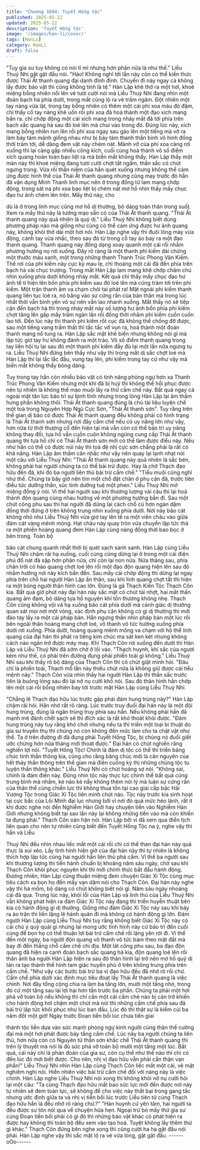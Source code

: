 ```yaml
---
title: "Chương 1694: Tuyết Hống tộc"
published: 2025-05-22
updated: 2025-05-22
description: 'Tuyết Hống tộc'
image: '/images/han-li/cover/'
tags: [HanLi]
category: HanLi
draft: false
---
```


"Tuy gia sư tuy không có nói tỉ mỉ nhưng hơn phân nửa là như
thế."
Liễu Thuý Nhi gật gật đầu nói.
"Hảo! Không nghĩ tới lần này còn có thể kiến thức được Thái Ất
thanh quang đại danh đỉnh đỉnh. Chuyến đi này ngay cả không lấy
được bảo vật thì cũng không tính là tệ."
Hàn Lập khẽ thở ra một hơi, khoé miệng bỗng nhiên nổi lên vẻ
tươi cười nói mà Liễu Thuý Nhi đang nhìn một đoàn bạch hà phía
dưới, trong mắt cũng lộ ra vẻ trầm ngâm.
Đột nhiên một tay nàng vừa lật, trong tay bỗng nhiên có thêm một
cái phi xoa màu đỏ đậm, chỉ thấy cổ tay nàng khẽ uốn rồi phi xoa
đã hoá thành một đạo xích mang bắn ra. chỉ chớp động một cái
xích mang trong nháy mắt đã tới phía trên bạch sắc quang hà sau
đó loé lên mà chui vào trong đó. Đúng lúc này, xích mang bỗng
nhiên run lên rồi phi xoa ngay sau gào lên một tiếng mà vỡ ra làm
bảy tám mảnh giống nhau như bị bảy tám thanh thần binh vô hình
đồng thời trảm tới, dễ dàng đem vật này chém nát.
Mảnh vỡ của phi xoa càng rơi xuống thì lại càng gặp nhiều công
kích, cuối cùng hoá thành vô số điểm xích quang hoàn toàn bạo
liệt ra mà biến mất không thấy. Hàn Lập thấy một màn này thì
khoé miệng đang tươi cười chợt tắt ngấm, thần sắc có chút
ngưng trọng.
Vừa rồi thần niệm của hắn quét xuống nhưng không thể cảm ứng
được hình thể của Thái Ât thanh quang nhưng cũng may trước đó
hắn đã vận dụng Minh Thanh linh mục nên ở trong đồng tử lam
mang chớp động, trong sát na phi xoa bạo liệt bị chém nát mơ hồ
nhìn thấy mấy chục đạo hư ảnh chém lên trên. Mấy thứ này, cho

dù là ở trong linh mục cũng mơ hồ dị thường, bộ dáng toàn thân
trong suốt. Xem ra mấy thứ này là tướng mạo sẵn có của Thái Ất
thanh quang.
"Thái Ất thanh quang này quả nhiên là quỷ dị."
Liễu Thuý Nhi không biết dùng phương pháp nào mà giống như
cũng có thể cảm ứng được hư ảnh quang này, không khỏi thở dài
một hơi nói.
Hàn Lập nghe vậy thì đuôi lông mày vừa động, cánh tay vừa
nhấc, theo sau đó từ trong cỗ tay áo bay ra một đạo thanh quang.
Thanh quang này đồng dạng xoay quanh một cái rồi nhằm
phương hướng nọ rơi xuống. Đây rõ ràng là một thanh phi kiếm
dài chừng một thước màu xanh, một trong những thanh Thanh
Trúc Phong Vân Kiếm.
Thế rơi của phi kiếm này cực kỳ mau lẹ, chỉ thoáng một cái đã
đến phía trên bạch hà vài chục trượng. Trong mắt Hàn Lập lam
mang khẽ chớp chăm chú nhìn xuống phía dưới không nháy mắt.
Kết quả chỉ thấy mấy chục đạo hư ảnh tế ti hiện lên bốn phía phi
kiếm sau đó loé lên mà cũng trảm tới trên phi kiếm. Một trận
thanh âm va chạm chói tai phát ra!
Mặt ngoài phi kiếm thanh quang liên tục loé ra, nó bằng vào sự
cứng rắn của bản thân mà trong lúc nhất thời vẫn bình yên vô sự
nên vẫn lao nhanh xuống. Mắt thấy nó sẽ tiếp cận đến bạch hà thì
trong nháy mắt này số lượng hư ảnh bốn phía phi kiếm chợt tăng
lên gấp mấy trăm ngàn lần rồi đồng thời nhằm phi kiếm cuồn
cuồn lao tới. Đến lúc này thì thanh phi kiếm rốt cục đã không thể
chống đỡ được, sau một tiếng vang trầm thất thì tấc tấc vỡ vụn
ra, hoá thành một đoàn thanh mang nổ tung ra.
Hàn Lập sắc mặt khẽ biến nhưng không nói gì mà lập tức giơ tay
hư không đánh ra một trảo. Vô số điểm thanh quang trong tay liền
hội tụ lại sau đó một thanh phi kiếm đầy đủ lại một lần nữa ngưng
tụ ra. Liễu Thuý Nhi đứng bên thấy như vậy thì trong mắt dị sắc
chợt loé mà Hàn Lập thì lại lắc lắc đầu, vung tay lên, phi kiếm
trong tay cứ như vậy mà biến mất không thấy bóng dáng.

Tuy trong tay hắn còn nhiều bảo vật có tính năng phòng ngự hơn
xa Thanh Trúc Phong Vân Kiếm nhưng một khi đã bị huỷ thì
không thể hồi phục được nên tự nhiên là không thể mạo muội lấy
ra thử cấm chế này. Bất quá ngay cả ngoài mặt tân lực bảo trì sự
bình tĩnh nhưng trong lòng Hàn Lập lại âm thầm hưng phấn
không thôi.
Thái Ất thanh quang đúng là chủ tài liệu luyện chế một toà trong
Nguyên Hợp Ngũ Cực Sơn, "Thái Ất thanh sơn". Tuy rằng trên thế
gian dị bảo có được Thái Ất thanh quang đều không phải có hình
trạng là Thái Ất thanh sơn nhưng nơi đây cấm chế nếu có uy
năng lớn như vậy, hơn nữa từ thời thượng cổ đến hiện tại mà vẫn
còn có thể bảo trì uy năng không thay đổi, tựa hồ vẫn cuồn cuộn
không ngừng cung cấp Thái Ất thanh quang thì tựa hồ chỉ có Thái
Ất thanh sơn mới có thể làm được điều này.
Nếu như hắn có thể có được núi này thì toà đệ nhị cực sơn chẳng
phải là rất có khả năng. Hàn Lập âm thầm cân nhắc như vậy nên
quay lại lạnh nhạt nói một câu với Liễu Thuý Nhi:
"Thái Ất thanh quang này quả nhiên là sắc bén, không phải hai
người chúng ta có thể bài trừ được. Hay là chờ Thạch đạo hữu
đến đã, khi đó ba người liên thủ bài trừ cấm chế."
"Tiểu muội cũng nghĩ như thế. Chúng ta bây giờ nên tìm một chỗ
đặt chân ở phụ cận đã, trước tiên điều tức dưỡng thần, súc tinh
dưỡng tuệ một phen."
Liễu Thuý Nhi mở miệng đồng ý nói.
Vì thế hai người sau khi thương lượng vài câu thì lại hoá thành
độn quang cùng nhau hướng về một phương hướng bắn đi. Sau
một chút công phu sau thì hai người đã dừng lại cách chỗ cũ hơn
ngàn dặm đồng thời đứng ở trên không trung nhìn xuống phía
dưới.
Nơi này bão cát không nhỏ như Liễu Thuý Nhi vừa giơ tay lên tế
ra một viên châu vào giữa đám cát vàng mênh mông. Hạt châu
này quay tròn vừa chuyển lập tức thả ra một phiến hoàng quang
đem Hàn Lập cùng nàng đồng thời bao bọc ở bên trong. Toàn bộ

bão cát chung quanh nhất thời bị quét sạch sành sanh. Hàn Lập
cùng Liễu Thuý Nhi chậm rãi hạ xuống, cuối cùng cũng dừng lại ở
trong một cái điện phủ đổ nát đã sập hơn phân nửa, chỉ còn lại
non nửa.
Nửa tháng sau, phía chân trời có hào quang chợt loé lên rồi một
đạo độn quang hiện lên sau đó nhằm hướng nơi này kích bắn
đến. Sau mấy cái chớp động thì dừng lại ngay phía trên chỗ hai
người Hàn Lập ẩn thân, sau khi linh quang chợt tắt thì hiện ra một
bóng người thân hình cao lớn. Đúng là gã Thạch Kiến Tộc Thạch
Côn kia.
Bất quá giờ phút này đại hán này sắc mặt có chút tái nhợt, hai
mắt thần quang ảm đạm, bộ dáng tựa hồ nguyên khí tổn thương
không nhẹ. Thạch Côn cũng không vội vã hạ xuống bão cát phía
dưới mà cảnh giác dị thường quan sát mọi nơi một vòng, xác định
phụ cận không có gì dị thường thì mới đảo tay lấy ra một cái pháp
bàn.
Hắn ngưng thần nhìn pháp bàn một lúc rồi bên ngoài thân hoàng
mang chợt loé, vô thanh vô tức hướng xuống phía dưới rơi
xuống. Phía dưới, hoàng quang mênh mông va chạm với hộ thể
linh quang của đại hán thì phát ra tiếng kim chúc ma sát ken két
nhưng không cách nào ngăn trở được mảy may. Khi Thạch Côn
rơi xuống đến dưới thì Hàn Lập và Liễu Thuý Nhi đã sớm chờ ở
lối vào.
"Thạch huynh, khí sắc của ngươi kém như thế, có phải trên
đường đụng phải phiền toái gì không."
Liễu Thuý Nhi sau khi thấy rõ bộ dáng của Thạch Côn thì có chút
giật mình hỏi.
"Đâu chỉ là phiền toái, Thạch mỗ lần này thiếu chút nữa là không
giữ được cái tiểu mệnh này."
Thạch Côn vừa nhìn thấy hai người Hàn Lập thì thần sắc trước
tiên là buông lỏng sau đó lại nở nụ cười khổ nói. Sau đó thân hình
hắn chớp lên một cái rồi bỗng nhiên bay tới trước mặt Hàn Lập
cùng Liễu Thuý Nhi.

"Chẳng lẽ Thạch đạo hữu lúc trước gặp phải đám hung trùng
này?"
Hàn Lập chậm rãi hỏi.
Hắn nhớ rất rõ ràng. Lúc trước truy đuổi đại hán này là một đội
hung trùng, đúng là ngân trùng truy phía sau hắn. Nếu không phải
hắn đã mạnh mẽ đánh chết sạch sẽ thì đích xác là rất khó thoát
khỏi được.
"Đám hung trùng này tuy rằng khó chơi nhưng nếu ta thi triển một
loại bí thuật do gia sư truyền thụ thì chúng nó còn không đến mức
làm cho ta chật vật như thế. Ta ở trên đường đi đã đụng phải
Tuyết Hống Tộc, bị chúng nó đuổi giết ước chừng hơn nửa tháng
mới thoát được."
Đại hán có chút nghiến răng nghiến lợi nói.
"Tuyết Hống Tộc! Chính là đám dị tộc có thể thi triển băng chúc
tính thần thông kia, cũng cho rằng băng chúc mới là căn nguyên
của hết thảy thần thông trên thế gian mà điên cuồng kỳ thị những
chủng tộc tu luyện thần thông khác."
Liễu Thuý Nhi có chút hoảng sợ nói.
"Không sai, chính là đám điên này. Đừng nhìn tộc này thực lực
chỉnh thể bất quá cũng trung bình mà nhầm, kẻ nào kẻ nấy không
thèm nói lý mà luận sự cứng rắn của thân thể cùng chiến lực thì
không thua tồn tại cao giai cấp bậc Hải Vương Tộc trong Giác Xi
Tộc liên minh chút nào. Tộc này trước kia sinh hoạt tại cực bắc
của Lôi Minh đại lục nhưng bởi vì nơi đó quá mức hẻo lánh, rất ít
khi được nghe nói đến Nghiễm Hàn Giới hay chuyện tiến vào
Nghiễm Hàn Giới nhưng không biết tại sao lần này lại không
những tiến vào mà còn khiến ta đụng phải."
Thạch Côn oán hận nói.
Hàn Lập bởi vì đã xem qua điển tịch liên quan cho nên tự nhiên
cũng biết đến Tuyết Hống Tộc na ỳ, nghe vậy thì hắn và Liễu

Thuý Nhi đều nhìn nhau liếc mắt một cái rồi chỉ có thể than đại
hán này quả thực là xui xẻo. Lấy tình hình hiện giờ của đại hán
này thì tự nhiên là không thích hợp lập tức cùng hai người hắn
liên thủ phá cấm.
Vì thế ba người sau khi thương lượng thì tiến hành chuẩn bị
khoảng năm sáu ngày, chờ sau khi Thạch Côn khôi phục nguyên
khí thì mới chính thức bắt đầu hành động. Đương nhiên, Hàn Lập
cũng thuận miệng đem chuyện Giác Xi Tộc cùng mục tiêu cách xa
bọn họ đến mấy vạn dặm nói cho Thạch Côn. Đại hán này nghe
vậy thì há mồm, bộ dáng có chút không biết nói gì.
Năm sáu ngày nhoáng cái đã qua. Trong lúc này, khôi lỗi của Hàn
Lập và linh thú của Liễu Thuý Nhi vẫn không phát hiện ra đám
Giác Xi Tộc này đang thi triển huyễn thuật bên kia có hành động
gì dị thường. Giống như đám Giác Xi Tộc này sau khi bày ra ảo
trận thì liền lặng lẽ hành quân đi mà không có hành động gì lớn.
Đám người Hàn Lập cùng Liễu Thuý Nhi tuy rằng không biết Giác
Xi Tộc này có cái chủ ý quỷ quái gì nhưng lại mong ước tình hình
này cứ bảo trì đến cuối cùng để bọn họ có thể thuận lợi bài trừ
cấm chế rồi lặng yên rời đi.
Vì thế đến một ngày, ba người độn quang vô thanh vô tức bám
theo mặt đất mà bay đi đến thẳng chỗ cấm chế chi địa. Một lát
công phu sau, ba đạo độn quang đã hiện ra cạnh đoàn bạch sắc
quang hà kia, độn quang loé lên rồi thân ảnh ba người Hàn Lập
hiện ra sau đó thân hình lại trở nên mơ hồ quỷ dị tản ra tạo thành
thế hình tam giác huyền phù ở trên không trung phía trên cấm
chế.
"Như vậy các bước bài trừ ba vị đạo hữu đều đã nhớ rõ rồi chứ.
Cấm chế phía dưới xác định mục tiêu đoạt lấy Thái Ất thanh
quang là việc chính. Nơi đây tổng cộng chia ra làm ba tầng lớn,
mười một tầng nhỏ, trong đó cứ một tầng sau lại lợi hại hơn tần
trước ba phần. Chúng ta phải một hơi phá vỡ toàn bộ nếu không
thì chỉ cần một cái cấm ché nào bị cản trở khiến cho hành động
hơi chậm một chút mà nói thì những cấm chế phía sau đã bài trừ
lập tức khôi phục như lúc ban đầu. Lúc đó thì thật sự là kiếm củi
ba năm đốt một giờ! Ngày trước Đoạn tiền bối lúc chưa tiến giai

thánh tộc liền dựa vào sức mạnh phòng ngự kinh người cùng thân
thể cường đại mà một hơi phát được bảy tầng cấm chế. Lúc này
ba người chúng ta liên thủ, hơn nữa còn có Nguyên từ thần sơn
khắc chế Thái Ất thanh quang thì trên lý thuyết mà nói là đủ sức
phá vỡ toàn bộ mười một tầng một lúc. Bất quá, cái này chỉ là
phán đoán của gia sư, còn cụ thể như thế nào thì chỉ có đến lúc
đó mới biết được. Cho nên, nhị vị đạo hữu vẫn phải cẩn thận vạn
phần!"
Liễu Thuý Nhi nhìn Hàn Lập cùng Thạch Côn liếc mắt một cái, vẻ
mặt nghiêm nghị nói.
Hiển nhiên việc bài trừ cấm chế đối với nàng này là việc chính.
Hàn Lập nghe Liễu Thuý Nhi nói xong thì không khỏi nở nụ cười
hỏi lại một câu:
"Ta cùng Thạch đạo hữu mất bao sức lực mới đến được nơi này
tự nhiên sẽ đem toàn lực, sẽ không để cho việc này thất bại trong
gang tấc nhưng ước định giữa ta và nhị vị tiền bối lúc trước Liễu
tiên tử cùng Thạch đạo hữu hẳn là đều nhớ rõ ràng chứ.?"
"Hàn huynh cứ yên tâm, hai người ta đều được sư tôn nói qua về
chuyện hứa hẹn. Ngoại trừ bỏ mấy thứ gia sư cùng Đoạn tiền bối
phải có gì đó thì những bảo vật khác có phát hiện ra được hay
không thì toàn bộ đều xem vào tạo hoá. Tuyệt không lấy thêm thứ
gì khác."
Thạch Côn đứng bên nghe xong thì cũng cười ha ha gật đầu nói
phải. Hàn Lập nghe vậy thì sắc mặt lộ ra vẻ vừa lòng, gật gật đầu.
------oOo------
